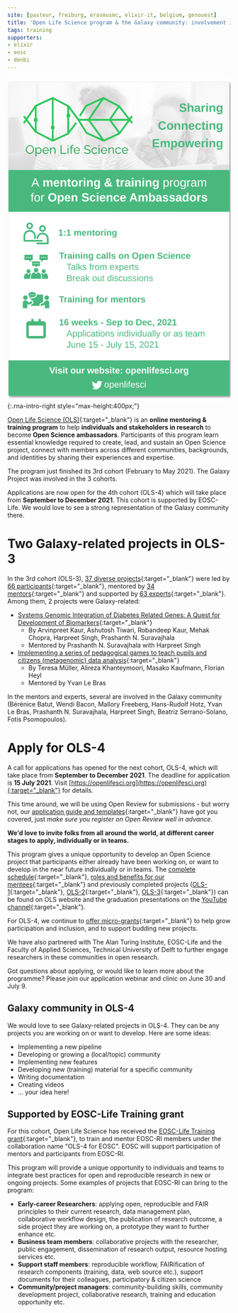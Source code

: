 ```yaml
---
site: [pasteur, freiburg, erasmusmc, elixir-it, belgium, genouest]
title: 'Open Life Science program & the Galaxy community: involvement in OLS-3 and invitation to apply to the next cohort'
tags: training
supporters:
- elixir
- eosc
- denbi
---
```


![OLS-4 flyer](/assets/media/2021-06-28-ols.png){:.rna-intro-right style="max-height:400px;"}

[Open Life Science (OLS)](https://openlifesci.org/){:target="_blank"} is an **online mentoring & training program** to help **individuals and stakeholders in research** to become **Open Science ambassadors**. Participants of this program learn essential knowledge required to create, lead, and sustain an Open Science project, connect with members across different communities, backgrounds, and identities by sharing their experiences and expertise.

The program just finished its 3rd cohort (February to May 2021). The Galaxy Project was involved in the 3 cohorts.

Applications are now open for the 4th cohort (OLS-4) which will take place from **September to December 2021**. This cohort is supported by EOSC-Life. We would love to see a strong representation of the Galaxy community there.

# Two Galaxy-related projects in OLS-3

In the 3rd cohort (OLS-3), [37 diverse projects](https://openlifesci.org/ols-3/projects-participants/#projects){:target="_blank"} were led by [66 participants](https://openlifesci.org/ols-3/projects-participants/#participants){:target="_blank"}, mentored by [34 mentors](https://openlifesci.org/ols-3#mentors){:target="_blank"} and supported by [63 experts](https://openlifesci.org/ols-3#experts){:target="_blank"}. Among them, 2 projects were Galaxy-related:

- [Systems Genomic Integration of Diabetes Related Genes: A Quest for Development of Biomarkers](https://openlifesci.org/ols-3/projects-participants/#systems-genomic-integration-of-diabetes-related-genes-a-quest-for-development-of-biomarkers){:target="_blank"}
    - By Arvinpreet Kaur, Ashutosh Tiwari, Robandeep Kaur, Mehak Chopra, Harpreet Singh, Prashanth N. Suravajhala
    - Mentored by Prashanth N. Suravajhala with Harpreet Singh
- [Implementing a series of pedagogical games to teach pupils and citizens (metagenomic) data analysis](https://openlifesci.org/ols-3/projects-participants/#implementing-a-series-of-pedagogical-games-to-teach-pupils-and-citizens-metagenomic-data-analysis){:target="_blank"}
    - By Teresa Müller, Alireza Khanteymoori, Masako Kaufmann, Florian Heyl
    - Mentored by Yvan Le Bras

In the mentors and experts, several are involved in the Galaxy community (Bérénice Batut, Wendi Bacon, Mallory Freeberg, Hans-Rudolf Hotz, Yvan Le Bras, Prashanth N. Suravajhala, Harpreet Singh, Beatriz Serrano-Solano, Fotis Psomopoulos).

# Apply for OLS-4

A call for applications has opened for the next cohort, OLS-4, which will take place from **September to December 2021**. The deadline for application is **15 July 2021**. Visit [https://openlifesci.org](https://openlifesci.org){:target="_blank"} for details.

This time around, we will be using Open Review for submissions - but worry not, our [application guide and templates](https://github.com/open-life-science/application-forms){:target="_blank"} have got you covered, just *make sure you register on Open Review well in advance*.

**We'd love to invite folks from all around the world, at different career stages to apply, individually or in teams.**

This program gives a unique opportunity to develop an Open Science project that participants either already have been working on, or want to develop in the near future individually or in teams. The [complete schedule](https://openlifesci.org/ols-4/schedule){:target="_blank"}, [roles and benefits for our mentees](https://openlifesci.org/about#mentees){:target="_blank"} and previously completed projects ([OLS-1](https://openlifesci.org/ols-1/projects-participants/){:target="_blank"}, [OLS-2](https://openlifesci.org/ols-2/projects-participants/#projects){:target="_blank"}, [OLS-3](https://openlifesci.org/ols-2/projects-participants/#projects){:target="_blank"}) can be found on OLS website and the graduation presentations on the [YouTube channel](https://www.youtube.com/c/OpenLifeSci/videos){:target="_blank"}.

For OLS-4, we continue to [offer micro-grants](https://openlifesci.org/posts/2020/11/23/micro-grants-in-2021-ols-3-ols-4/){:target="_blank"} to help grow participation and inclusion, and to support budding new projects.

We have also partnered with The Alan Turing Institute, EOSC-Life and the Faculty of Applied Sciences, Technical University of Delft to further engage researchers in these communities in open research.

Got questions about applying, or would like to learn more about the programme? Please join our application webinar and clinic on June 30 and July 9.

## Galaxy community in OLS-4

We would love to see Galaxy-related projects in OLS-4. They can be any projects you are working on or want to develop. Here are some ideas:

- Implementing a new pipeline
- Developing or growing a (local/topic) community
- Implementing new features
- Developing new (training) material for a specific community
- Writing documentation
- Creating videos
- ... your idea here!

## Supported by EOSC-Life Training grant

For this cohort, Open Life Science has received the [EOSC-Life Training grant](https://www.google.com/url?q=https://www.eosc-life.eu/news/4-projects-awarded-funding-within-first-training-open-call/&sa=D&ust=1608631815383000&usg=AOvVaw3GgqHv5X_zuINJB4C-W6b8){:target="_blank"}, to train and mentor EOSC-RI members under the collaboration name "OLS-4 for EOSC". EOSC will support participation of mentors and participants from EOSC-RI.

This program will provide a unique opportunity to individuals and teams to integrate best practices for open and reproducible research in new or ongoing projects. Some examples of projects that EOSC-RI can bring to the program:

- **Early-career Researchers**: applying open, reproducible and FAIR principles to their current research, data management plan, collaborative workflow design, the publication of research outcome, a side project they are working on, a prototype they want to further enhance etc.
- **Business team members**: collaborative projects with the researcher, public engagement, dissemination of research output, resource hosting services etc.
- **Support staff members**: reproducible workflow, FAIRification of research components (training, data, web source etc.), support documents for their colleagues, participatory & citizen science
- **Community/project managers**: community-building skills, community development project, collaborative research, training and education opportunity etc.

